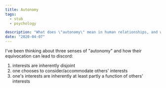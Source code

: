 ```yaml
---
title: Autonomy
tags:
  - stub
  - psychology

description: "What does \"autonomy\" mean in human relationships, and why does it matter?"
date: "2020-04-07"
---
```


I've been thinking about three senses of "autonomy" and how their equivocation can lead to discord:

1. interests are inherently disjoint
2. one chooses to consider/accommodate others' interests
3. one's interests are inherently at least partly a function of others' interests
